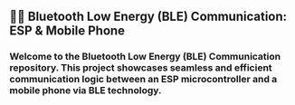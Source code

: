 
## 📱🔵 Bluetooth Low Energy (BLE) Communication: ESP & Mobile Phone 
### Welcome to the Bluetooth Low Energy (BLE) Communication repository. This project showcases seamless and efficient communication logic between an ESP microcontroller and a mobile phone via BLE technology.
